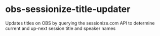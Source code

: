 # obs-sessionize-title-updater
Updates titles on OBS by querying the sessionize.com API to determine current and up-next session title and speaker names
